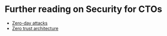 # Further reading on Security for CTOs

- [Zero-day attacks](https://en.wikipedia.org/wiki/Zero-day_vulnerability)
- [Zero trust architecture](https://en.wikipedia.org/wiki/Zero_trust_architecture)
